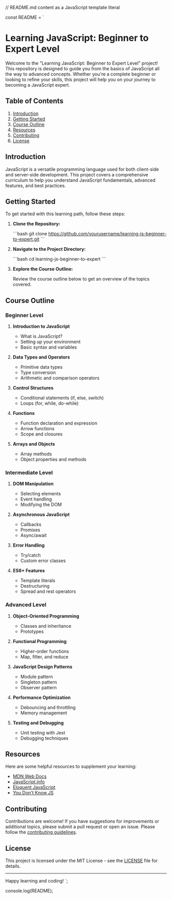 // README.md content as a JavaScript template literal

const README = `
# Learning JavaScript: Beginner to Expert Level

Welcome to the "Learning JavaScript: Beginner to Expert Level" project! This repository is designed to guide you from the basics of JavaScript all the way to advanced concepts. Whether you're a complete beginner or looking to refine your skills, this project will help you on your journey to becoming a JavaScript expert.

## Table of Contents

1. [Introduction](#introduction)
2. [Getting Started](#getting-started)
3. [Course Outline](#course-outline)
4. [Resources](#resources)
5. [Contributing](#contributing)
6. [License](#license)

## Introduction

JavaScript is a versatile programming language used for both client-side and server-side development. This project covers a comprehensive curriculum to help you understand JavaScript fundamentals, advanced features, and best practices.

## Getting Started

To get started with this learning path, follow these steps:

1. **Clone the Repository:**

   \`\`\`bash
   git clone https://github.com/yourusername/learning-js-beginner-to-expert.git
   \`\`\`

2. **Navigate to the Project Directory:**

   \`\`\`bash
   cd learning-js-beginner-to-expert
   \`\`\`

3. **Explore the Course Outline:**

   Review the course outline below to get an overview of the topics covered.

## Course Outline

### Beginner Level

1. **Introduction to JavaScript**
   - What is JavaScript?
   - Setting up your environment
   - Basic syntax and variables

2. **Data Types and Operators**
   - Primitive data types
   - Type conversion
   - Arithmetic and comparison operators

3. **Control Structures**
   - Conditional statements (if, else, switch)
   - Loops (for, while, do-while)

4. **Functions**
   - Function declaration and expression
   - Arrow functions
   - Scope and closures

5. **Arrays and Objects**
   - Array methods
   - Object properties and methods

### Intermediate Level

1. **DOM Manipulation**
   - Selecting elements
   - Event handling
   - Modifying the DOM

2. **Asynchronous JavaScript**
   - Callbacks
   - Promises
   - Async/await

3. **Error Handling**
   - Try/catch
   - Custom error classes

4. **ES6+ Features**
   - Template literals
   - Destructuring
   - Spread and rest operators

### Advanced Level

1. **Object-Oriented Programming**
   - Classes and inheritance
   - Prototypes

2. **Functional Programming**
   - Higher-order functions
   - Map, filter, and reduce

3. **JavaScript Design Patterns**
   - Module pattern
   - Singleton pattern
   - Observer pattern

4. **Performance Optimization**
   - Debouncing and throttling
   - Memory management

5. **Testing and Debugging**
   - Unit testing with Jest
   - Debugging techniques

## Resources

Here are some helpful resources to supplement your learning:

- [MDN Web Docs](https://developer.mozilla.org/en-US/docs/Web/JavaScript)
- [JavaScript.info](https://javascript.info/)
- [Eloquent JavaScript](https://eloquentjavascript.net/)
- [You Don't Know JS](https://github.com/getify/You-Dont-Know-JS)

## Contributing

Contributions are welcome! If you have suggestions for improvements or additional topics, please submit a pull request or open an issue. Please follow the [contributing guidelines](CONTRIBUTING.md).

## License

This project is licensed under the MIT License - see the [LICENSE](LICENSE) file for details.

---

Happy learning and coding!
`;

console.log(README);

